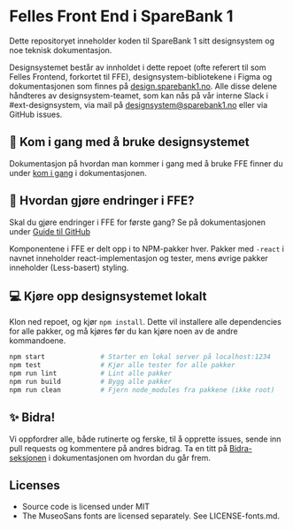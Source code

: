 # Felles Front End i SpareBank 1

Dette repositoryet inneholder koden til SpareBank 1 sitt designsystem og noe teknisk dokumentasjon.

Designsystemet består av innholdet i dette repoet (ofte referert til som Felles Frontend, forkortet til FFE), designsystem-bibliotekene i Figma og dokumentasjonen som finnes på [design.sparebank1.no](https://design.sparebank1.no). Alle disse delene håndteres av designsystem-teamet, som kan nås på vår interne Slack i #ext-designsystem, via mail på [designsystem@sparebank1.no](mailto:designsystem@sparebank1.no) eller via GitHub issues.

## :runner: Kom i gang med å bruke designsystemet

Dokumentasjon på hvordan man kommer i gang med å bruke FFE finner du under [kom i gang](https://design.sparebank1.no/kom-i-gang/) i dokumentasjonen.

## :pencil: Hvordan gjøre endringer i FFE?

Skal du gjøre endringer i FFE for første gang? Se på dokumentasjonen under [Guide til GitHub](https://design.sparebank1.no/bidra/guide-til-github/)

Komponentene i FFE er delt opp i to NPM-pakker hver. Pakker med `-react` i navnet inneholder react-implementasjon og tester, mens øvrige pakker inneholder (Less-basert) styling.

## :computer: Kjøre opp designsystemet lokalt

Klon ned repoet, og kjør `npm install`. Dette vil installere alle dependencies for alle pakker, og må kjøres før du kan kjøre noen av de andre kommandoene.

```bash
npm start              # Starter en lokal server på localhost:1234
npm test               # Kjør alle tester for alle pakker
npm run lint           # Lint alle pakker
npm run build          # Bygg alle pakker
npm run clean          # Fjern node_modules fra pakkene (ikke root)
```

## :sparkles: Bidra!

Vi oppfordrer alle, både rutinerte og ferske, til å opprette issues, sende inn pull requests og kommentere på andres
bidrag. Ta en titt på [Bidra-seksjonen](https://design.sparebank1.no/bidra/alle-kan-bidra/) i dokumentasjonen om hvordan du går frem.

## Licenses

-   Source code is licensed under MIT
-   The MuseoSans fonts are licensed separately. See LICENSE-fonts.md.
